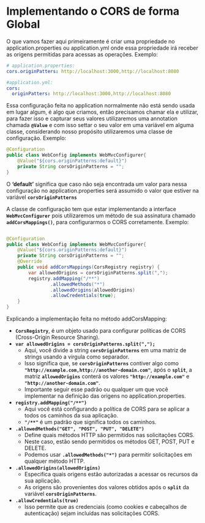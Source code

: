 # Implementando o CORS de forma Global

O que vamos fazer aqui primeiramente é criar uma propriedade no application.properties ou application.yml onde essa propriedade irá receber as origens permitidas para acessas as operações. Exemplo:

```yaml
# application.properties:
cors.originPatters: http://localhost:3000,http://localhost:8080

#application.yml:
cors:
  originPatters: http://localhost:3000,http://localhost:8080
```

Essa configuração feita no application normalmente não está sendo usada em lugar algum, é algo que criamos, então precisamos chamar ela e utilizar, para fazer isso e capturar seus valores utilizaremos uma annotation chamada **`@Value`** e com isso settar o seu valor em uma variável em alguma classe, considerando nosso propósito utilizaremos uma classe de configuração. Exemplo:

```java
@Configuration
public class WebConfig implements WebMvcConfigurer{
	@Value("${cors.originPatterns:default}")
    private String corsOriginPatterns = "";
}
```

O **‘default’** significa que caso não seja encontrada um valor para nessa configuração no application.properties será assumido o valor que estiver na variável **`corsOriginPatterns`**

A classe de configuração tem que estar implementando a interface **`WebMvcConfigurer`** pois utilizaremos um método de sua assinatura chamado **`addCorsMappings()`**, para configurarmos o CORS corretamente. Exemplo:

```java

@Configuration
public class WebConfig implements WebMvcConfigurer{
	@Value("${cors.originPatterns:default}")
    private String corsOriginPatterns = "";
    @Override
    public void addCorsMappings(CorsRegistry registry) {
        var allowedOrigins = corsOriginPatterns.split(",");
        registry.addMapping("/**")
                .allowedMethods("*")
                .allowedOrigins(allowedOrigins)
                .allowCredentials(true);
    }
}
```

Explicando a implementação feita no método addCorsMapping:

- **`CorsRegistry`**, é um objeto usado para configurar políticas de CORS (Cross-Origin Resource Sharing).
- **`var allowedOrigins = corsOriginPatterns.split(",");`**
    - Aqui, você divide a string **`corsOriginPatterns`** em uma matriz de strings usando a vírgula como separador.
    - Isso significa que, se **`corsOriginPatterns`** contiver algo como **`"http://example.com,http://another-domain.com"`**, após o **`split`**, a matriz **`allowedOrigins`** conterá os valores **`"http://example.com"`** e **`"http://another-domain.com"`**.
    - Importante seguir esse padrão ou qualquer um que você implementar na definição das origens no application.properties.
- **`registry.addMapping("/**")`**
    - Aqui você está configurando a política de CORS para se aplicar a todos os caminhos da sua aplicação.
    - **`"/**"`** é um padrão que significa todos os caminhos.
- **`.allowedMethods("GET", "POST", "PUT", "DELETE")`**
    - Define quais métodos HTTP são permitidos nas solicitações CORS.
    - Neste caso, estão sendo permitidos os métodos GET, POST, PUT e DELETE.
    - Podemos usar **`.allowedMethods("*")`** para permitir solicitações em qualquer método HTTP.
- **`.allowedOrigins(allowedOrigins)`**
    - Especifica quais origens estão autorizadas a acessar os recursos da sua aplicação.
    - As origens são provenientes dos valores obtidos após o **`split`** da variável **`corsOriginPatterns`**.
- **`.allowCredentials(true)`**
    - Isso permite que as credenciais (como cookies e cabeçalhos de autenticação) sejam incluídas nas solicitações CORS.